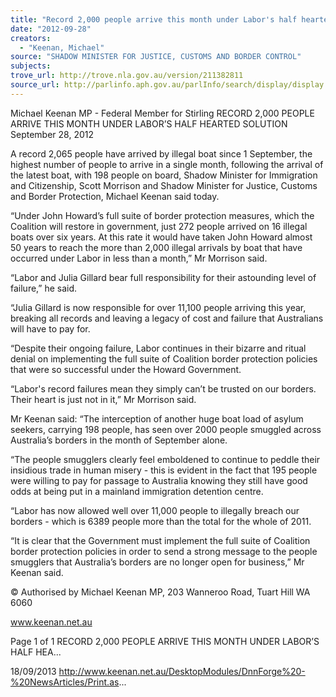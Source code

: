 ```yaml
---
title: "Record 2,000 people arrive this month under Labor's half hearted solution"
date: "2012-09-28"
creators:
  - "Keenan, Michael"
source: "SHADOW MINISTER FOR JUSTICE, CUSTOMS AND BORDER CONTROL"
subjects:
trove_url: http://trove.nla.gov.au/version/211382811
source_url: http://parlinfo.aph.gov.au/parlInfo/search/display/display.w3p;query=Id%3A%22media/pressrel/2733015%22
---
```


 Michael Keenan MP - Federal Member for  Stirling RECORD 2,000 PEOPLE ARRIVE THIS  MONTH UNDER LABOR’S HALF HEARTED  SOLUTION September 28, 2012

 A record 2,065 people have arrived by illegal boat since 1 September, the highest number of people to arrive in a single month, following the arrival of the latest boat, with 198 people on board, Shadow Minister for Immigration and Citizenship, Scott Morrison and Shadow Minister for Justice, Customs and Border Protection, Michael Keenan said today.

 “Under John  Howard’s full suite  of border protection measures, which  the  Coalition  will restore in  government, just 272 people arrived on 16 illegal boats over six years. At this rate it would have taken John Howard almost 50 years to reach the more than 2,000 illegal arrivals by boat that have occurred under Labor in less than a month,” Mr Morrison said.

 “Labor and Julia Gillard bear full responsibility for their astounding level of failure,” he said.

 “Julia Gillard is now responsible for over 11,100 people arriving this year, breaking all records and leaving a legacy of cost and failure that Australians will have to pay for.

 “Despite their ongoing failure, Labor continues in their bizarre and ritual denial on implementing the full suite of Coalition border protection policies that were so successful under the Howard Government.

 “Labor's record failures mean they simply can’t be trusted on our borders. Their heart is just not in it,” Mr Morrison said.

 Mr Keenan said: “The interception of another huge boat load of asylum seekers, carrying 198 people, has seen over 2000 people smuggled across Australia’s borders in the month of September alone.

 “The  people  smugglers  clearly  feel  emboldened  to  continue  to  peddle  their  insidious  trade  in  human  misery  - this  is   evident in the fact that 195 people were willing to pay for passage to Australia knowing they still have good odds at being put in a mainland immigration detention centre.

 “Labor has now allowed well over 11,000 people to illegally breach our borders - which is 6389 people more than the total  for the whole of 2011.

 “It  is  clear  that  the  Government  must  implement  the  full  suite  of  Coalition  border  protection  policies  in  order  to  send  a strong message to the people smugglers that Australia’s borders are no longer open for business,” Mr Keenan said.

 © Authorised by Michael Keenan MP, 203 Wanneroo Road, Tuart Hill WA 6060

 www.keenan.net.au

 Page 1 of 1 RECORD 2,000 PEOPLE ARRIVE THIS MONTH UNDER LABOR’S HALF HEA...

 18/09/2013 http://www.keenan.net.au/DesktopModules/DnnForge%20-%20NewsArticles/Print.as...

